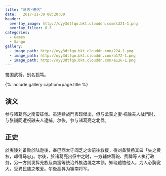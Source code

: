 ```yaml
---
title: "马忠·德信"
date:   2017-11-30 08:20:00
header:
  overlay_image: http://oyy3dtfqo.bkt.clouddn.com/s321-1.png
  overlay_filter: 0.5
categories:
  - Games
  - Sango
gallery:
  - image_path: http://oyy3dtfqo.bkt.clouddn.com/224-1.png
  - image_path: http://oyy3dtfqo.bkt.clouddn.com/a172-1.png
  - image_path: http://oyy3dtfqo.bkt.clouddn.com/a126-1.png
---
```


蜀国武将。别名狐笃。

{% include gallery caption=page.title %}

## 演义

参与诸葛亮之南蛮征伐。虽连续战鬥表现傑出，但与孟获之妻·祝融夫人战鬥时，与张嶷同遭祝融夫人逮捕。尔後，参与诸葛亮之北伐。

## 正史

於夷陵刘备败於陆逊後，奉巴西太守阎芝之命前往救援，得刘备赞扬其曰「失之黄权，却得马忠」。尔後，於诸葛亮出征中之时，一方辅佐蒋琬、费禕等人执行政务，另一方则发挥羌族及南蛮等统治外族边境之本领。知晓體恤他人，为人心胸宽大，受異民族之敬爱。尔後高昇为镇南将军。
